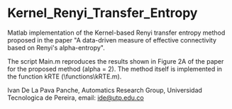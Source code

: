 # Kernel_Renyi_Transfer_Entropy

Matlab implementation of the Kernel-based Renyi transfer entropy method proposed in the paper "A data-driven 
measure of effective connectivity based on Renyi's alpha-entropy". 

The script Main.m reproduces the results shown in Figure 2A of the paper for the proposed method (alpha = 2). 
The method itself is implemented in the function kRTE (\functions\kRTE.m). 

Ivan De La Pava Panche, Automatics Research Group, Universidad Tecnologica de Pereira, email: ide@utp.edu.co

